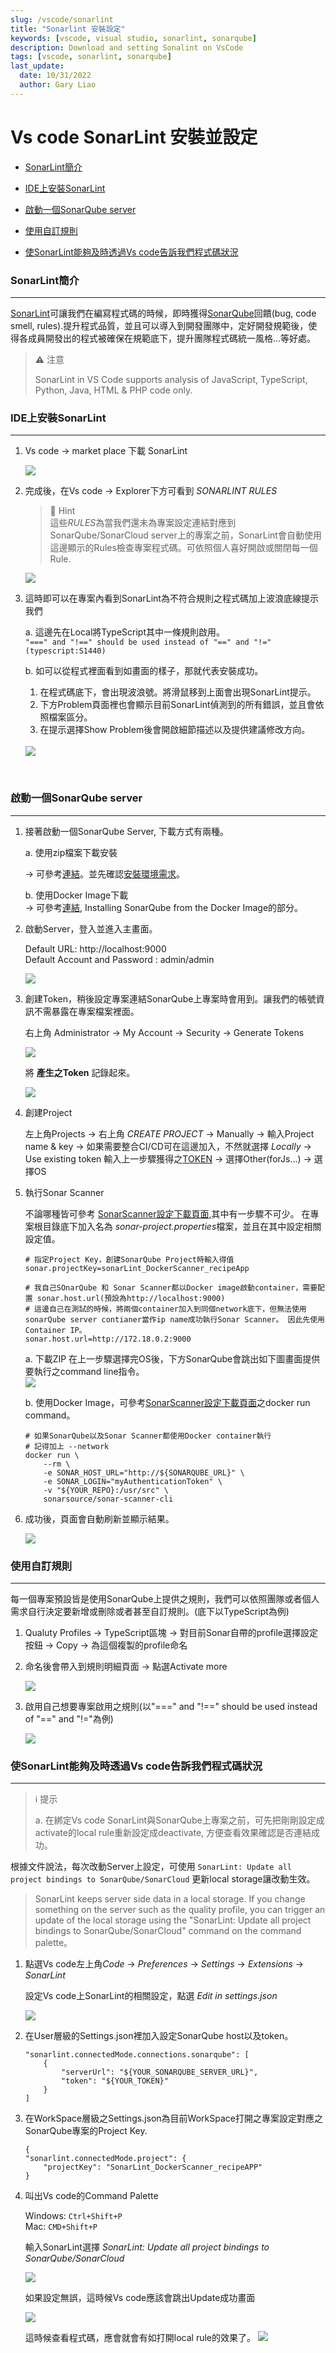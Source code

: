 ```yaml
---
slug: /vscode/sonarlint
title: "Sonarlint 安裝設定"
keywords: [vscode, visual studio, sonarlint, sonarqube]
description: Download and setting Sonalint on VsCode
tags: [vscode, sonarlint, sonarqube]
last_update:
  date: 10/31/2022
  author: Gary Liao
---
```



# Vs code SonarLint 安裝並設定

- [SonarLint簡介](#sonarLint_intro)
  
- [IDE上安裝SonarLint](#installOnIDE)
  
- [啟動一個SonarQube server](#createSonarQubeServer)

- [使用自訂規則](#use_Own_rules)

- [使SonarLint能夠及時透過Vs code告訴我們程式碼狀況](#instantly_Scan)


<div id='sonarLint_intro'/> 

### SonarLint簡介 
---
[SonarLint][sonarLint]可讓我們在編寫程式碼的時候，即時獲得[SonarQube][sonarqube_official_webSite]回饋(bug, code smell, rules).提升程式品質，並且可以導入到開發團隊中，定好開發規範後，使得各成員開發出的程式被確保在規範底下，提升團隊程式碼統一風格...等好處。

> **⚠️** 注意
> 
> SonarLint in VS Code supports analysis of JavaScript, TypeScript, Python, Java, HTML & PHP code only.   
   
<div id='installOnIDE'/> 

### IDE上安裝SonarLint
---
1. Vs code -> market place 下載 SonarLint
   
   <img src="images/VSCode_SonarLint_Extension.png"/>   
2. 完成後，在Vs code -> Explorer下方可看到 *SONARLINT RULES*   

    > 📘 Hint   
    > 這些*RULES*為當我們還未為專案設定連結對應到SonarQube/SonarCloud server上的專案之前，SonarLint會自動使用這邊顯示的Rules檢查專案程式碼。可依照個人喜好開啟或關閉每一個Rule.

    <img src="images/VSCode_SonarLint_rules.png"/>   
3. 這時即可以在專案內看到SonarLint為不符合規則之程式碼加上波浪底線提示我們

   a. 這邊先在Local將TypeScript其中一條規則啟用。   
   `"===" and "!==" should be used instead of "==" and "!=" (typescript:S1440)`

   b. 如可以從程式裡面看到如畫面的樣子，那就代表安裝成功。
      1. 在程式碼底下，會出現波浪號。將滑鼠移到上面會出現SonarLint提示。
      2. 下方Problem頁面裡也會顯示目前SonarLint偵測到的所有錯誤，並且會依照檔案區分。
      3. 在提示選擇Show Problem後會開啟細節描述以及提供建議修改方向。  
    <br />
    <img src="images/VSCode_SonarLint_hint.png"/>   

<br/>  

<div id='createSonarQubeServer'/> 

### 啟動一個SonarQube server
---
1. 接著啟動一個SonarQube Server, 下載方式有兩種。

    a. 使用zip檔案下載安裝   
    
    -> 可參考[連結][SonarQube install link]。並先確認[安裝環境需求][SonarQube_Install_PreRequirements]。   

    b. 使用Docker Image下載   
    -> 可參考[連結][SonarQube install link], Installing SonarQube from the Docker Image的部分。

2. 啟動Server，登入並進入主畫面。
   
   Default URL: http://localhost:9000     
   Default Account and Password : admin/admin

   <img src="images/SonarQube_Main_Page.png"/>   

3. 創建Token，稍後設定專案連結SonarQube上專案時會用到。讓我們的帳號資訊不需暴露在專案檔案裡面。

    右上角 Administrator -> My Account -> Security -> Generate Tokens  
    
    <img src="images/Right_Top_Corner_Administrator.png"/><br/>     

    將 <span id="getToken">**產生之Token**</span> 記錄起來。

    <img src="images/Generated_Token.png"/><br/>   

4. 創建Project

    左上角Projects -> 右上角 *CREATE PROJECT* -> Manually -> 輸入Project name & key -> 如果需要整合CI/CD可在這邊加入，不然就選擇 *Locally* -> Use existing token 輸入上一步驟獲得之[TOKEN](#getToken) -> 選擇Other(forJs...) -> 選擇OS

5. 執行Sonar Scanner 
   
    不論哪種皆可參考 [SonarScanner設定下載頁面][sonarScanner],其中有一步驟不可少。 在專案根目錄底下加入名為 *sonar-project.properties*檔案，並且在其中設定相關設定值。

    ```properties
    # 指定Project Key，創建SonarQube Project時輸入得值
    sonar.projectKey=sonarLint_DockerScanner_recipeApp

    # 我自己SOnarQube 和 Sonar Scanner都以Docker image啟動container，需要配置 sonar.host.url(預設為http://localhost:9000)
    # 這邊自己在測試的時候，將兩個container加入到同個network底下，但無法使用sonarQube server contianer當作ip name成功執行Sonar Scanner。 因此先使用Container IP。
    sonar.host.url=http://172.18.0.2:9000
    ```

    a. 下載ZIP
        在上一步驟選擇完OS後，下方SonarQube會跳出如下圖畫面提供要執行之command line指令。   
            <img src="images/SonarQube_Create_project_autoGen_command.png"/>   

    b. 使用Docker Image，可參考[SonarScanner設定下載頁面][sonarScanner]之docker run command。
        
    ```docker
    # 如果SonarQube以及Sonar Scanner都使用Docker container執行
    # 記得加上 --network 
    docker run \
        --rm \
        -e SONAR_HOST_URL="http://${SONARQUBE_URL}" \
        -e SONAR_LOGIN="myAuthenticationToken" \
        -v "${YOUR_REPO}:/usr/src" \
        sonarsource/sonar-scanner-cli
    ```

6. 成功後，頁面會自動刷新並顯示結果。

    <img src="images/SonarQube_Scan_result.png"/>   
   
<div id='use_Own_rules'/> 

### 使用自訂規則
---
每一個專案預設皆是使用SonarQube上提供之規則，我們可以依照團隊或者個人需求自行決定要新增或刪除或者甚至自訂規則。(底下以TypeScript為例)

1. Qualuty Profiles -> TypeScript區塊 -> 對目前Sonar自帶的profile選擇設定按鈕 -> Copy -> 為這個複製的profile命名

2. 命名後會帶入到規則明細頁面 -> 點選Activate more

    <img src="images/SonarQube_activateMore.png"/>   
3. 啟用自己想要專案啟用之規則(以"===" and "!==" should be used instead of "==" and "!="為例)
   
   <img src="images/activate_the_rules.png"/>  

<div id='instantly_Scan'/> 

### 使SonarLint能夠及時透過Vs code告訴我們程式碼狀況
---

> ℹ️ 提示
>
> a. 在綁定Vs code SonarLint與SonarQube上專案之前，可先把剛剛設定成activate的local rule重新設定成deactivate, 方便查看效果確認是否連結成功。 

根據文件說法，每次改動Server上設定，可使用 `SonarLint: Update all project bindings to SonarQube/SonarCloud` 更新local storage讓改動生效。
> SonarLint keeps server side data in a local storage. If you change something on the server such as the quality profile, you can trigger an update of the local storage using the "SonarLint: Update all project bindings to SonarQube/SonarCloud" command on the command palette。 



1. 點選Vs code左上角*Code* -> *Preferences* -> *Settings* -> *Extensions* -> *SonarLint*

    設定Vs code上SonarLint的相關設定，點選 *Edit in settings.json*

    <img src="images/SonarLint_Extension_settings.png"/>  

    <br/>   
2. 在User層級的Settings.json裡加入設定SonarQube host以及token。

    ```properties
    "sonarlint.connectedMode.connections.sonarqube": [
        {
            "serverUrl": "${YOUR_SONARQUBE_SERVER_URL}",
            "token": "${YOUR_TOKEN}"
        }
    ]
    ```

3. 在WorkSpace層級之Settings.json為目前WorkSpace打開之專案設定對應之SonarQube專案的Project Key.

    ```properties
    {
    "sonarlint.connectedMode.project": {
        "projectKey": "SonarLint_DockerScanner_recipeAPP"
    }
    ```

4. 叫出Vs code的Command Palette 

    Windows: `Ctrl+Shift+P `  
    Mac: `CMD+Shift+P`

    輸入SonarLint選擇 *SonarLint: Update all project bindings to SonarQube/SonarCloud*

    <img src="images/SonarLint_Command_Palette.png"/> <br/> 

    如果設定無誤，這時候Vs code應該會跳出Update成功畫面

    <img src="images/Update Success.png"/><br/>

    這時候查看程式碼，應會就會有如打開local rule的效果了。
    <img src="images/VSCode_SonarLint_hint.png"/> 
    
    

[sonarqube_official_webSite]: https://www.sonarqube.org/downloads/?gads_campaign=Asia-SonarQube&gads_ad_group=SonarQube&gads_keyword=sonarqube&gclid=CjwKCAjwz5iMBhAEEiwAMEAwGKjWWntLZubiv1FlCYcbZ97hnkuWg6uh36bQMvmIY6GfgcwVosKyKRoCPIQQAvD_BwE "SonarQube official web site"

[SonarQube_Install_PreRequirements]: https://docs.sonarqube.org/latest/requirements/requirements/ "SonarQube pre requirements documents" 

[SonarQube install link]: https://docs.sonarqube.org/latest/setup/install-server/ "SonarQube installation link"

[sonarLint]: https://marketplace.visualstudio.com/items?itemName=SonarSource.sonarlint-vscode "SonarLint visual studio settings officail documents"

[sonarScanner]: https://docs.sonarqube.org/latest/analysis/scan/sonarscanner/ "Sonar Scanner downloads"